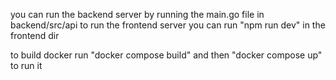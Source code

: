 you can run the backend server by running the main.go file in backend/src/api
to run the frontend server you can run "npm run dev" in the frontend dir

to build docker run "docker compose build" and then "docker compose up" to run it
